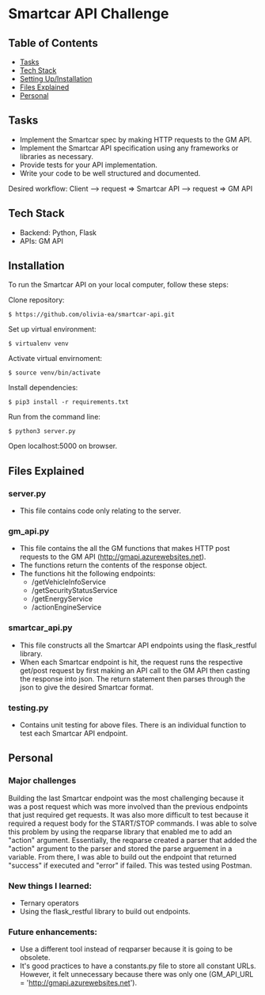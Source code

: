# Smartcar API Challenge

## Table of Contents
* [Tasks](#tasks)
* [Tech Stack](#tech-stack) 
* [Setting Up/Installation](#installation)
* [Files Explained](#files-explained)
* [Personal](#personal)

## Tasks
* Implement the Smartcar spec by making HTTP requests to the GM API.
* Implement the Smartcar API specification using any frameworks or libraries as necessary.
* Provide tests for your API implementation.
* Write your code to be well structured and documented.

Desired workflow: 
Client --> request => Smartcar API --> request => GM API

## Tech Stack
* Backend: Python, Flask
* APIs: GM API

## Installation 

To run the Smartcar API on your local computer, follow these steps:

Clone repository: 
```
$ https://github.com/olivia-ea/smartcar-api.git
```

Set up virtual environment: 

```
$ virtualenv venv
```

Activate virtual envirnoment:
```
$ source venv/bin/activate
```

Install dependencies:
```
$ pip3 install -r requirements.txt
```

Run from the command line:
```
$ python3 server.py
```

Open localhost:5000 on browser.


## Files Explained
### server.py
* This file contains code only relating to the server.

### gm_api.py
* This file contains the all the GM functions that makes HTTP post requests to the GM API (http://gmapi.azurewebsites.net). 
* The functions return the contents of the response object.
* The functions hit the following endpoints: 
    * /getVehicleInfoService
    * /getSecurityStatusService
    * /getEnergyService
    * /actionEngineService  

### smartcar_api.py
* This file constructs all the Smartcar API endpoints using the flask_restful library. 
* When each Smartcar endpoint is hit, the request runs the respective get/post request by first making an API call to the GM API then casting the response into json. The return statement then parses through the json to give the desired Smartcar format. 

### testing.py
* Contains unit testing for above files. There is an individual function to test each Smartcar API endpoint.

## Personal 

### Major challenges
Building the last Smartcar endpoint was the most challenging because it was a post request which was more involved than the previous endpoints that just required get requests. It was also more difficult to test because it required a request body for the START/STOP commands. I was able to solve this problem by using the reqparse library that enabled me to add an "action" argument. Essentially, the reqparse created a parser that added the "action" argument to the parser and stored the parse arguement in a variable.  From there, I was able to build out the endpoint that returned "success" if executed and "error" if failed. This was tested using Postman. 


### New things I learned:
* Ternary operators
* Using the flask_restful library to build out endpoints.


### Future enhancements:
* Use a different tool instead of reqparser because it is going to be obsolete.
* It's good practices to have a constants.py file to store all constant URLs. However, it felt unnecessary because there was only one (GM_API_URL = 'http://gmapi.azurewebsites.net').






